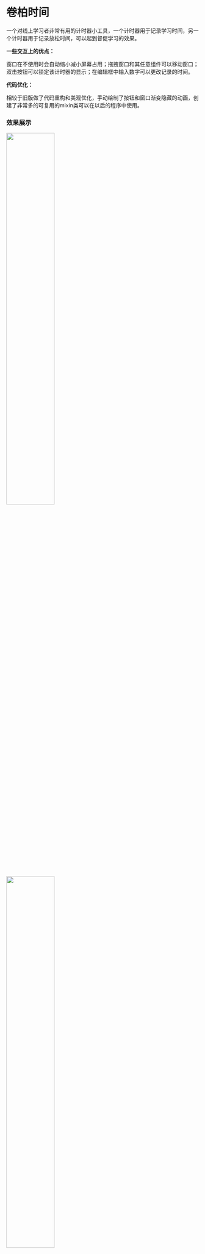 # 卷柏时间

一个对线上学习者非常有用的计时器小工具，一个计时器用于记录学习时间，另一个计时器用于记录放松时间，可以起到督促学习的效果。

**一些交互上的优点：**

窗口在不使用时会自动缩小减小屏幕占用；拖拽窗口和其任意组件可以移动窗口；双击按钮可以锁定该计时器的显示；在编辑框中输入数字可以更改记录的时间。

**代码优化：**

相较于旧版做了代码重构和美观优化，手动绘制了按钮和窗口渐变隐藏的动画，创建了非常多的可复用的mixin类可以在以后的程序中使用。

### 效果展示

<img src="https://github.com/Bonjir/WorkRelaxTimer/blob/main/.github/(1).jpg" width="50%" height="50%" />

<img src="https://github.com/Bonjir/WorkRelaxTimer/blob/main/.github/(2).jpg" width="50%" height="50%" />

<img src="https://github.com/Bonjir/WorkRelaxTimer/blob/main/.github/(3).jpg" width="50%" height="50%" />

<img src="https://github.com/Bonjir/WorkRelaxTimer/blob/main/.github/(4).jpg" width="50%" height="50%" />

### TODO

- [ ] tooltip
- [ ] 右键列表
- [ ] 每日数据统计

- [x] ~~mini窗口label的显示，哪个启用显示哪个，然后双击锁定~~
- [x] ~~添加CrashHandler模块，解决崩溃与异常退出的处理和恢复~~
- [x] ~~添加Logger模块用于日志记录~~
- [x] ~~添加DataManager模块，自动保存卷摆时间数据~~
- [x] ~~使日志记录模块更加智能~~

### BUG

- [x] ~~拖拽mini窗口后mini消失_dragging没有解除，需要再次在主窗口点击才能解除~~

- [x] ~~miniwindow的layout更新后位置及大小出错问题~~

- [x] ~~edit控件回车失效问题~~

- [x] ~~解决莫名其妙按钮字体变大的问题~~

- [x] ~~解决电脑休眠后字体改变问题~~

- [x] ~~双击和单击分离开~~

- [x] ~~拖拽时将不触发点击事件~~



**Cursor真是太厉害了，我要成为超级TAB王！**

